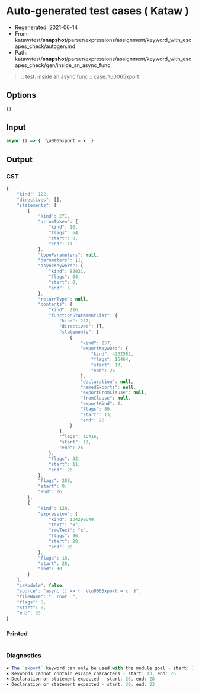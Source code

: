 # Auto-generated test cases ( Kataw )
- Regenerated: 2021-06-14
- From: kataw/test/__snapshot__/parser/expressions/assignment/keyword_with_escapes_check/autogen.md
- Path: kataw/test/__snapshot__/parser/expressions/assignment/keyword_with_escapes_check/gen/inside_an_async_func
> :: test: inside an async func
> :: case: \u0065xport
## Options

`````js
{}
`````
## Input

`````js
async () => {  \u0065xport = x  }
`````
## Output

### CST

```javascript
{
    "kind": 122,
    "directives": [],
    "statements": [
        {
            "kind": 271,
            "arrowToken": {
                "kind": 10,
                "flags": 64,
                "start": 8,
                "end": 11
            },
            "typeParameters": null,
            "parameters": [],
            "asyncKeyword": {
                "kind": 82031,
                "flags": 64,
                "start": 0,
                "end": 5
            },
            "returnType": null,
            "contents": {
                "kind": 216,
                "functionStatementList": {
                    "kind": 217,
                    "directives": [],
                    "statements": [
                        {
                            "kind": 257,
                            "exportKeyword": {
                                "kind": 4202582,
                                "flags": 16464,
                                "start": 13,
                                "end": 26
                            },
                            "declaration": null,
                            "namedExports": null,
                            "exportFromClause": null,
                            "fromClause": null,
                            "exportKind": 0,
                            "flags": 80,
                            "start": 13,
                            "end": 26
                        }
                    ],
                    "flags": 16416,
                    "start": 13,
                    "end": 26
                },
                "flags": 32,
                "start": 11,
                "end": 26
            },
            "flags": 288,
            "start": 0,
            "end": 26
        },
        {
            "kind": 120,
            "expression": {
                "kind": 134299649,
                "text": "x",
                "rawText": "x",
                "flags": 96,
                "start": 28,
                "end": 30
            },
            "flags": 16,
            "start": 28,
            "end": 30
        }
    ],
    "isModule": false,
    "source": "async () => {  \\u0065xport = x  }",
    "fileName": "__root__",
    "flags": 0,
    "start": 0,
    "end": 33
}
```

### Printed

```javascript

```

### Diagnostics

```javascript
✖ The `export` keyword can only be used with the module goal - start: 13, end: 26
✖ Keywords cannot contain escape characters - start: 13, end: 26
✖ Declaration or statement expected - start: 26, end: 28
✖ Declaration or statement expected - start: 30, end: 33

```

